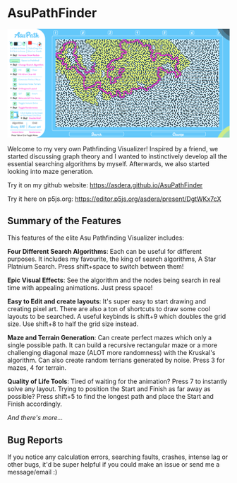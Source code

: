 # AsuPathFinder

![Screenshot](screenshot.png)

Welcome to my very own Pathfinding Visualizer! Inspired by a friend, we started discussing graph theory and I wanted to instinctively develop all the essential searching algorithms by myself. Afterwards, we also started looking into maze generation.

Try it on my github website: https://asdera.github.io/AsuPathFinder

Try it here on p5js.org: https://editor.p5js.org/asdera/present/DgtWKx7cX

## Summary of the Features

This features of the elite Asu Pathfinding Visualizer includes:

**Four Different Search Algorithms**: Each can be useful for different purposes. It includes my favourite, the king of search algorithms, A Star Platnium Search. Press shift+space to switch between them!

**Epic Visual Effects**: See the algorithm and the nodes being search in real time with appealing animations. Just press space!

**Easy to Edit and create layouts**: It's super easy to start drawing and creating pixel art. There are also a ton of shortcuts to draw some cool layouts to be searched. A useful keybinds is shift+9 which doubles the grid size. Use shift+8 to half the grid size instead.

**Maze and Terrain Generation**: Can create perfect mazes which only a single possible path. It can build a recursive rectangular maze or a more challenging diagonal maze (ALOT more randomness) with the Kruskal's algorithm. Can also create random terrians generated by noise. Press 3 for mazes, 4 for terrain.

**Quality of Life Tools**: Tired of waiting for the animation? Press 7 to instantly solve any layout. Trying to position the Start and Finish as far away as possible? Press shift+5 to find the longest path and place the Start and Finish accordingly.

*And there's more...*


## Bug Reports

If you notice any calculation errors, searching faults, crashes, intense lag or other bugs, it'd be super helpful if you could make an issue or send me a message/email :)

